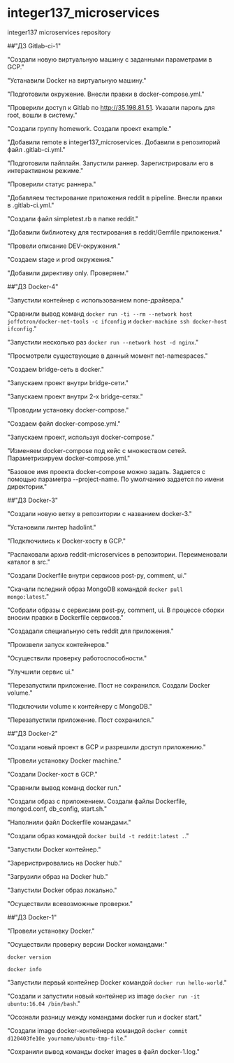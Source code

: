 # integer137_microservices
integer137 microservices repository

##"ДЗ Gitlab-ci-1"

"Создали новую виртуальную машину с заданными параметрами в GCP."

"Устанавили Docker на виртуальную машину."

"Подготовили окружение. Внесли правки в docker-compose.yml."

"Проверили доступ к Gitlab по http://35.198.81.51. Указали пароль для root, вошли в систему."

"Создали группу homework. Создали проект example."

"Добавили remote в integer137_microservices. Добавили в репозиторий файл .gitlab-ci.yml."

"Подготовили пайплайн. Запустили раннер. Зарегистрировали его в интерактивном режиме."

"Проверили статус раннера."

"Добавляем тестирование приложения reddit в pipeline. Внесли правки в .gitlab-ci.yml."

"Создали файл simpletest.rb в папке reddit."

"Добавили библиотеку для тестирования в reddit/Gemfile приложения."

"Провели описание DEV-окружения."

"Создаем stage и prod окружения."

"Добавили директиву only. Проверяем."



##"ДЗ Docker-4"

"Запустили контейнер с использованием none-драйвера."

"Сравнили вывод команд ````docker run -ti --rm --network host joffotron/docker-net-tools -c ifconfig```` и ````docker-machine ssh docker-host ifconfig````."

"Запустили несколько раз ````docker run --network host -d nginx````."

"Просмотрели существующие в данный момент net-namespaces."

"Создаем bridge-сеть в docker."

"Запускаем проект внутри bridge-сети."

"Запускаем проект внутри 2-х bridge-сетях."

"Проводим установку docker-compose."

"Создаем файл docker-compose.yml."

"Запускаем проект, используя docker-compose."

"Изменяем docker-compose под кейс с множеством сетей. Параметризируем docker-compose.yml."

"Базовое имя проекта docker-compose можно задать. Задается с помощью параметра --project-name. По умолчанию задается по имени директории."

##"ДЗ Docker-3"

"Создали новую ветку в репозитории с названием docker-3."

"Установили линтер hadolint."

"Подключились к Docker-хосту в GCP."

"Распаковали архив reddit-microservices в репозитории. Переименовали каталог в src."

"Создали Dockerfile внутри сервисов post-py, comment, ui."

"Скачали пследний образ MongoDB командой ````docker pull mongo:latest````."

"Собрали образы с сервисами post-py, comment, ui. В процессе сборки вносим правки в Dockerfile сервисов."

"Создадали специальную сеть reddit для приложения."

"Произвели запуск контейнеров."

"Осуществили проверку работоспособности."

"Улучшили сервис ui."

"Перезапустили приложение. Пост не сохранился. Создали Docker volume."

"Подключили volume к контейнеру с MongoDB."

"Перезапустили приложение. Пост сохранился."


##"ДЗ Docker-2"

"Создали новый проект в GCP и разрешили доступ приложению."

"Провели установку Docker machine."

"Создали Docker-хост в GCP."

"Сравнили вывод команд docker run."

"Создали образ с приложением. Создали файлы Dockerfile, mongod.conf, db_config, start.sh."

"Наполнили файл Dockerfile командами."

"Создали образ командой ````docker build -t reddit:latest .````."

"Запустили Docker контейнер."

"Зареристрировались на Docker hub."

"Загрузили образ на Docker hub."

"Запустили Docker образ локально."

"Осуществили всевозможные проверки."

##"ДЗ Docker-1"

"Провели установку Docker."

"Осуществили проверку версии Docker командами:"

````docker version````

````docker info````

"Запустили первый контейнер Docker командой ````docker run hello-world````."

"Создали и запустили новый контейнер из image ````docker run -it ubuntu:16.04 /bin/bash````."

"Осознали разницу между командами docker run и docker start."

"Создали image docker-контейнера командой ````docker commit d120403fe10e yourname/ubuntu-tmp-file````."

"Сохранили вывод команды docker images в файл docker-1.log."
